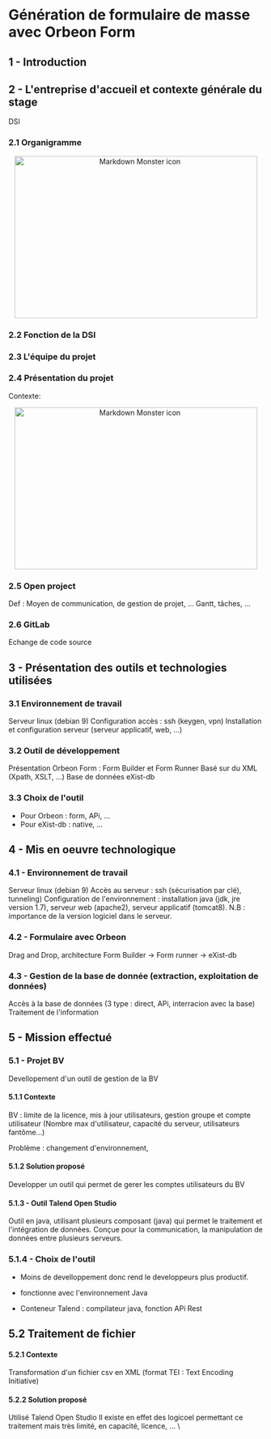 # Génération de formulaire de masse avec Orbeon Form

## 1 - Introduction


## 2 - L'entreprise d'accueil et contexte générale du stage
DSI
### 2.1 Organigramme

<img src="organigramme.png"
     alt="Markdown Monster icon"
     style=" width: 480px;  height: 320px; text-align: center;  display: table-cell; margin-left:auto; margin-right:auto">
### 2.2 Fonction de la DSI
### 2.3 L'équipe du projet
### 2.4 Présentation du projet
Contexte:

<img src="concept.png"
     alt="Markdown Monster icon"
     style=" width: 480px;  height: 320px; text-align: center;  display: table-cell; margin-left:auto; margin-right:auto" />


### 2.5 Open project
Def : Moyen de communication, de gestion de projet, ...
Gantt, tâches, ...
### 2.6 GitLab
Echange de code source

## 3 - Présentation des outils et technologies utilisées
### 3.1 Environnement de travail
Serveur linux (debian 9)
Configuration accès : ssh (keygen, vpn)
Installation et configuration serveur (serveur applicatif, web, ...)
### 3.2 Outil de développement
Présentation Orbeon Form : Form Builder et Form Runner
Basé sur du XML (Xpath, XSLT, ...)
Base de données eXist-db
### 3.3 Choix de l'outil
 - Pour Orbeon : form, APi, ...
 - Pour eXist-db : native, ...


## 4 - Mis en oeuvre technologique
### 4.1 - Environnement de travail
Serveur linux (debian 9)
Accès au serveur : ssh (sécurisation par clé), tunneling)
Configuration de l'environnement : installation java (jdk, jre version 1.7), serveur web (apache2), serveur applicatif (tomcat8).
N.B : importance de la version logiciel dans le serveur.

### 4.2 - Formulaire avec Orbeon
Drag and Drop, architecture Form Builder -> Form runner -> eXist-db
### 4.3 - Gestion de la base de donnée (extraction, exploitation de données)
Accès à la base de données (3 type : direct, APi, interracion avec la base)
Traitement de l'information


## 5 - Mission effectué
### 5.1 - Projet BV
Devellopement d'un outil de gestion de la BV
#### 5.1.1 Contexte 
BV : limite de la licence, mis à jour utilisateurs, gestion groupe et compte utilisateur (Nombre max d'utilisateur, capacité du serveur, utilisateurs fantôme...)

Problème : changement d'environnement, 
#### 5.1.2 Solution proposé
Developper un outil qui permet de gerer les  comptes utilisateurs du BV
#### 5.1.3 - Outil Talend Open Studio
Outil en java, utilisant plusieurs composant (java) qui permet le traitement et l'intégration de données.
Conçue pour la communication, la manipulation de données entre plusieurs serveurs.

### 5.1.4 - Choix de l'outil
 - Moins de develloppement donc rend le developpeurs  plus productif.

 - fonctionne avec l'environnement Java
 - Conteneur Talend : compilateur java, fonction APi Rest  

## 5.2 Traitement de fichier

#### 5.2.1 Contexte
Transformation d'un fichier csv en XML (format TEI : Text Encoding Initiative)

#### 5.2.2 Solution proposé
Utilisé Talend Open Studio
Il existe en effet des logicoel permettant ce traitement mais très limité, en capacité, licence, ... \
